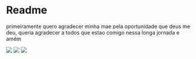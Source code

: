 # Readme
primeiramente quero agradecer minha mae pela oportunidade que deus me deu, queria agradecer a todos que estao comigo nessa longa jornada e amém




![](https://m.media-amazon.com/images/I/71uNSPjw1bL.__AC_SX300_SY300_QL70_ML2_.jpg)
![](https://encrypted-tbn0.gstatic.com/images?q=tbn:ANd9GcQ_L_1bHLqvkerAx_VVelOFmYfEqWHqrb3pgS4l4gtshg&s)
![](https://i.pinimg.com/736x/5a/eb/87/5aeb8701c9195bd0024e2c09db408c61.jpg)
